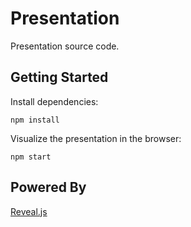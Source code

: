 # Presentation

Presentation source code.

## Getting Started

Install dependencies:

```
npm install
```

Visualize the presentation in the browser:

```
npm start
```

## Powered By

[Reveal.js][revealjs]

[revealjs]: https://revealjs.com
